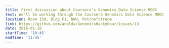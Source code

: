 ```yaml
---
title: First discussion about Coursera's Genomics Data Science MOOC
text: We'll be working through the Coursera Genomics Data Science MOOC as a group. This week we'll discuss our plan of action. More information about the course at https://www.coursera.org/specializations/genomic-data-science
location: Room 159, Bldg F1, NWU, Potchefstroom
link: https://github.com/anelda/GenomicsHackyHour/issues/13
date: 2016-01-18
startTime: '10:45'
endTime: '11:45'
---
```

